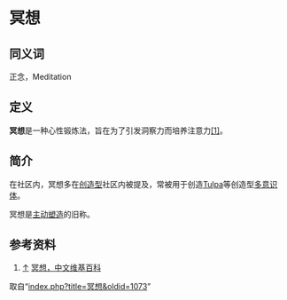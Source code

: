 <!-- Source: 冥想 -->

# 冥想

## 同义词

正念，Meditation

## 定义

**冥想**是一种心性锻炼法，旨在为了引发洞察力而培养注意力[[1]](#cite_note-1)。

## 简介

在社区内，冥想多在[创造型](%E5%88%9B%E9%80%A0%E5%9E%8B)社区内被提及，常被用于创造[Tulpa](Tulpa)等创造型[多意识体](%E5%A4%9A%E6%84%8F%E8%AF%86%E4%BD%93)。

冥想是[主动塑造](%E5%A1%91%E9%80%A0)的旧称。

## 参考资料

1. [↑](#cite_ref-1) [冥想，中文维基百科](https://zh.wikipedia.org/wiki/%E5%86%A5%E6%83%B3)

取自“[index.php?title=冥想&oldid=1073](index.php?title=%E5%86%A5%E6%83%B3&oldid=1073)”

